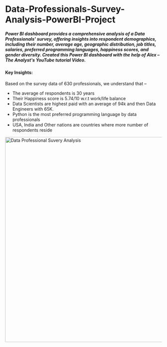 
# Data-Professionals-Survey-Analysis-PowerBI-Project

##### Power BI dashboard provides a comprehensive analysis of a Data Professionals' survey, offering insights into respondent demographics, including their number, average age, geographic distribution, job titles, salaries, preferred programming languages, happiness scores, and gender diversity. Created this Power BI dashboard with the help of Alex – The Analyst's YouTube tutorial Video. 

#### Key Insights: 
Based on the survey data of 630 professionals, we understand that – 
* The average of respondents is 30 years
* Their Happiness score is 5.74/10 w.r.t work/life balance
* Data Scientists are highest paid with an average of 94k and then Data Engineers with 65K.
* Python is the most preferred programming language by data professionals
* USA, India and Other nations are countries where more number of respondents reside 


<img width="662" alt="Data Professional Suvery Analysis" src="https://github.com/dheerajsk26/Data-Professionals-Survey-Analysis-PowerBI-Project/assets/77773902/dc8d3089-bb05-4727-9868-2db221be09ba">
